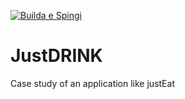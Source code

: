 [![Builda e Spingi](https://github.com/luzzetti/JustDRINK/actions/workflows/build.yml/badge.svg?branch=main)](https://github.com/luzzetti/JustDRINK/actions/workflows/build.yml)

# JustDRINK
Case study of an application like justEat
 

